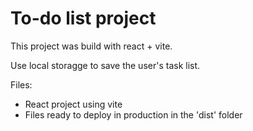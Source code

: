 # To-do list project

This project was build with react + vite.

Use local storagge to save the user's task list.

Files:
- React project using vite
- Files ready to deploy in production in the 'dist' folder
